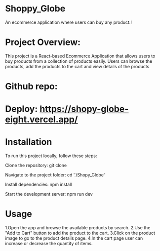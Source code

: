 # Shoppy_Globe
An ecommerce application where users can buy any product.!

# Project Overview:
This project is a React-based Ecommerce Application that allows users to buy products from a collection of products easily. Users can browse the products, add the products to the cart and view details of the products.

# Github repo:
# Deploy: https://shopy-globe-eight.vercel.app/

# Installation
To run this project locally, follow these steps:

Clone the repository:
git clone

Navigate to the project folder:
cd '.\Shopy_Globe'

Install dependencies:
npm install

Start the development server:
npm run dev

# Usage
1.Open the app and browse the available products by search. 
2.Use the "Add to Cart" button to add the product to the cart. 
3.Click on the product image to go to the product details page. 
4.In the cart page user can increase or decrease the quantity of items.
